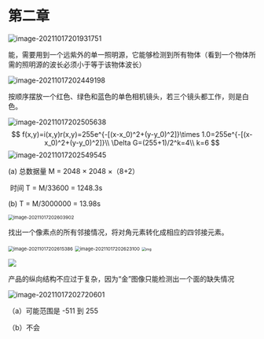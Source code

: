 # 第二章

![image-20211017201931751](https://markdown-1303167219.cos.ap-shanghai.myqcloud.com/image-20211017201931751.png)

能，需要用到一个远紫外的单一照明源，它能够检测到所有物体（看到一个物体所需的照明源的波长必须小于等于该物体波长）

![image-20211017202449198](https://markdown-1303167219.cos.ap-shanghai.myqcloud.com/image-20211017202449198.png)

按顺序摆放一个红色、绿色和蓝色的单色相机镜头，若三个镜头都工作，则是白色。

![image-20211017202505638](https://markdown-1303167219.cos.ap-shanghai.myqcloud.com/image-20211017202505638.png)
$$
f(x,y)=i(x,y)r(x,y)=255e^{-[(x-x_0)^2+(y-y_0)^2]}\times 1.0=255e^{-[(x-x_0)^2+(y-y_0)^2]}\\
\Delta G=(255+1)/2^k=4\\
k=6
$$
![image-20211017202549545](https://markdown-1303167219.cos.ap-shanghai.myqcloud.com/image-20211017202549545.png)

(a)  总数据量 M = 2048 × 2048 ×（8+2）

​       时间 T = M/33600 = 1248.3s

(b)  T = M/3000000 = 13.98s

<img src="https://markdown-1303167219.cos.ap-shanghai.myqcloud.com/image-20211017202603902.png" alt="image-20211017202603902" style="zoom: 67%;" />

找出一个像素点的所有邻接情况，将对角元素转化成相应的四邻接元素。

<img src="https://markdown-1303167219.cos.ap-shanghai.myqcloud.com/image-20211017202615386.png" alt="image-20211017202615386" style="zoom:67%;" />

<img src="https://markdown-1303167219.cos.ap-shanghai.myqcloud.com/image-20211017202623100.png" alt="image-20211017202623100" style="zoom:67%;" />

<img src="https://markdown-1303167219.cos.ap-shanghai.myqcloud.com/074EDD914A75AE2B4E57DA4D442D5561.jpg" alt="img" style="zoom: 50%;" />

![](https://markdown-1303167219.cos.ap-shanghai.myqcloud.com/image-20211017210016431.png)

产品的纵向结构不应过于复杂，因为“金”图像只能检测出一个面的缺失情况

![image-20211017202720601](https://markdown-1303167219.cos.ap-shanghai.myqcloud.com/image-20211017202720601.png)

（a）可能范围是 -511 到 255

（b）不会
